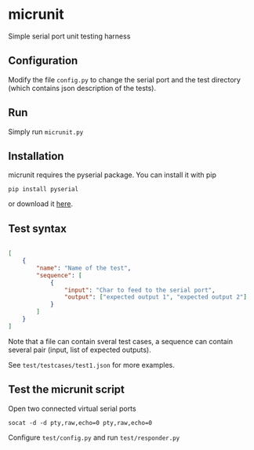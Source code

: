 # micrunit

Simple serial port unit testing harness

## Configuration

Modify the file `config.py` to change the serial port and the test directory (which contains json description of the tests).

## Run

Simply run `micrunit.py`

## Installation
micrunit requires the pyserial package. You can install it with pip
```
pip install pyserial
```
or download it [here](https://pypi.python.org/pypi/pyserial).

## Test syntax

```json

[
	{
		"name": "Name of the test",
		"sequence": [
			{
				"input": "Char to feed to the serial port",
				"output": ["expected output 1", "expected output 2"]
			}
		]
	}
]

```

Note that a file can contain sveral test cases, a sequence can contain several pair (input, list of expected outputs).

See `test/testcases/test1.json` for more examples.

## Test the micrunit script

Open two connected virtual serial ports

```
socat -d -d pty,raw,echo=0 pty,raw,echo=0
```

Configure `test/config.py` and run `test/responder.py`
